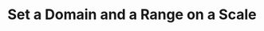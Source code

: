 # Set a Domain and a Range on a Scale

<body>
  <script>
    // Add your code below this line
    const scale = d3.scaleLinear();
    scale.domain([250, 500]);
    scale.range([10, 150]);


    // Add your code above this line
    const output = scale(50);
    d3.select("body")
      .append("h2")
      .text(output);
  </script>
</body>
